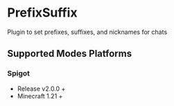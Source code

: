 # PrefixSuffix
Plugin to set prefixes, suffixes, and nicknames for chats

## Supported Modes Platforms
### Spigot
- Release v2.0.0 +
- Minecraft 1.21 +
